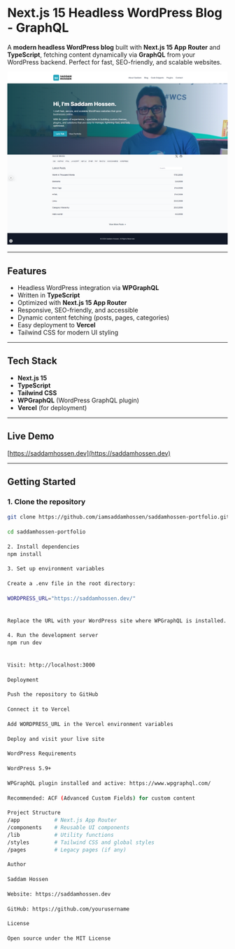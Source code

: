 # Next.js 15 Headless WordPress Blog - GraphQL

A **modern headless WordPress blog** built with **Next.js 15 App Router** and **TypeScript**, fetching content dynamically via **GraphQL** from your WordPress backend. Perfect for fast, SEO-friendly, and scalable websites.

![App Screenshot](https://github.com/iamsaddamhossen/saddamhossen-portfolio/blob/main/screnshot.png)

---

## Features

- Headless WordPress integration via **WPGraphQL**
- Written in **TypeScript**
- Optimized with **Next.js 15 App Router**
- Responsive, SEO-friendly, and accessible
- Dynamic content fetching (posts, pages, categories)
- Easy deployment to **Vercel**
- Tailwind CSS for modern UI styling

---

## Tech Stack

- **Next.js 15**
- **TypeScript**
- **Tailwind CSS**
- **WPGraphQL** (WordPress GraphQL plugin)
- **Vercel** (for deployment)

---

## Live Demo

[https://saddamhossen.dev](https://saddamhossen.dev)

---

## Getting Started

### 1. Clone the repository

```bash
git clone https://github.com/iamsaddamhossen/saddamhossen-portfolio.git

cd saddamhossen-portfolio

2. Install dependencies
npm install

3. Set up environment variables

Create a .env file in the root directory:

WORDPRESS_URL="https://saddamhossen.dev/"


Replace the URL with your WordPress site where WPGraphQL is installed.

4. Run the development server
npm run dev


Visit: http://localhost:3000

Deployment

Push the repository to GitHub

Connect it to Vercel

Add WORDPRESS_URL in the Vercel environment variables

Deploy and visit your live site

WordPress Requirements

WordPress 5.9+

WPGraphQL plugin installed and active: https://www.wpgraphql.com/

Recommended: ACF (Advanced Custom Fields) for custom content

Project Structure
/app           # Next.js App Router
/components    # Reusable UI components
/lib           # Utility functions
/styles        # Tailwind CSS and global styles
/pages         # Legacy pages (if any)

Author

Saddam Hossen

Website: https://saddamhossen.dev

GitHub: https://github.com/yourusername

License

Open source under the MIT License
```
